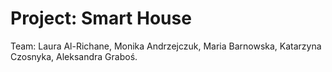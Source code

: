 # Project: Smart House

Team: Laura Al-Richane, Monika Andrzejczuk, Maria Barnowska, Katarzyna Czosnyka, Aleksandra Graboś.
